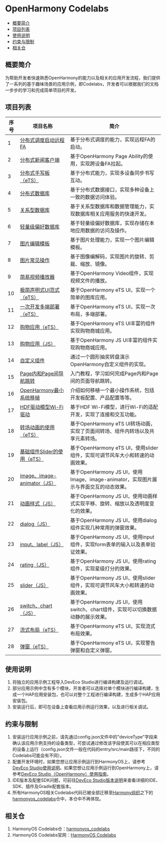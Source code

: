 # OpenHarmony Codelabs<a name="ZH-CN_TOPIC_0000001228194435"></a>

-   [概要简介](#section117915431558)
-   [项目列表](#sectionMenu)
-   [使用说明](#section1954919258619)
-   [约束与限制](#section682025019613)
-   [相关仓](#section01752910717)

## 概要简介<a name="section117915431558"></a>

为帮助开发者快速熟悉OpenHarmony的能力以及相关的应用开发流程，我们提供了一系列的基于趣味场景的应用示例，即Codelabs，开发者可以根据我们的文档一步步的学习和完成简单项目的开发。

## 项目列表<a name="sectionMenu"></a>
| 序号 | 项目名称                                                     | 简介                                                         |
| ---- | ------------------------------------------------------------ | ------------------------------------------------------------ |
| 1    | [分布式调度启动远程FA](https://gitee.com/openharmony/codelabs/tree/master/Distributed/RemoteStartFA) | 基于分布式调度的能力，实现远程FA的启动。                     |
| 2    | [分布式新闻客户端](https://gitee.com/openharmony/codelabs/tree/master/Distributed/NewsDemo) | 基于OpenHarmony Page Ability的使用，实现跨设备FA拉起。       |
| 3    | [分布式手写板（eTS）](https://gitee.com/openharmony/codelabs/tree/master/Distributed/DistributeDatabaseDrawEts) | 基于分布式能力，实现多设备同步书写互动。                     |
| 4    | [分布式数据库](https://gitee.com/openharmony/codelabs/tree/master/Data/JsDistributedData) | 基于分布式数据接口，实现多种设备上一致的数据访问体验。       |
| 5    | [关系型数据库](https://gitee.com/openharmony/codelabs/tree/master/Data/JSRelationshipData) | 基于关系型数据库和数据管理能力，实现数据库相关应用服务的快速开发。 |
| 6    | [轻量级偏好数据库](https://gitee.com/openharmony/codelabs/tree/master/Data/Database) | 基于轻量级偏好数据库，实现存储在本地应用数据的访问及操作。   |
| 7    | [图片编辑模板](https://gitee.com/openharmony/codelabs/tree/master/Media/ImageEditorTemplate) | 基于图片处理能力，实现一个图片编辑模板。                     |
| 8    | [图片常见操作](https://gitee.com/openharmony/codelabs/tree/master/Media/ImageJsDemo) | 基于图像编解码，实现图片的旋转、剪裁、缩放、镜像。           |
| 9    | [简易视频播放器](https://gitee.com/openharmony/codelabs/tree/master/Media/VideoOpenHarmony) | 基于OpenHarmony Video组件，实现视频文件的播放。              |
| 10   | [极简声明式UI范式（eTS）](https://gitee.com/openharmony/codelabs/tree/master/ETSUI/SimpleGalleryEts) | 基于OpenHarmony eTS UI，实现一个简单的图库应用。             |
| 11   | [一次开发多端部署（eTS）](https://gitee.com/openharmony/codelabs/tree/master/ETSUI/MultiDeploymentEts) | 基于OpenHarmony eTS UI，实现一次布局，多端部署。             |
| 12   | [购物应用（eTS）](https://gitee.com/openharmony/codelabs/tree/master/ETSUI/ShoppingEts) | 基于OpenHarmony eTS UI丰富的组件实现购物商城应用。           |
| 13   | [购物应用（JS）](https://gitee.com/openharmony/codelabs/tree/master/JSUI/ShoppingOpenHarmony) | 基于OpenHarmony JS UI丰富的组件实现购物商城应用。            |
| 14   | [自定义组件](https://gitee.com/openharmony/codelabs/tree/master/JSUI/JSCanvasComponet) | 通过一个圆形抽奖转盘演示OpenHarmony自定义组件的实现。        |
| 15   | [Page内和Page间导航跳转](https://gitee.com/openharmony/codelabs/tree/master/Ability/PageAbility) | 入门教程，学习如何完成Page内和Page间的页面导航跳转。         |
| 16   | [OpenHarmony最小系统移植](https://gitee.com/openharmony/codelabs/tree/master/Device/PortingOpenHarmony) | 介绍如何移植一个最小操作系统，包括开发板配置、产品配置等等。 |
| 17   | [HDF驱动模型Wi-Fi驱动](https://gitee.com/openharmony/codelabs/tree/master/Device/WifiDemo) | 基于HDF Wi-Fi模型，进行Wi-Fi的适配开发，实现了连接和交互功能。 |
| 18   | [转场动画的使用（eTS）](https://gitee.com/openharmony/codelabs/tree/master/ETSUI/TransitionAnimtaionEts) | 基于OpenHarmony eTS UI转场动画，实现了页面间转场、组件内转场以及共享元素转场。 |
| 19   | [基础组件Slider的使用（eTS）](https://gitee.com/openharmony/codelabs/tree/master/ETSUI/SliderApplictionEts) | 基于OpenHarmony eTS UI，使用slider组件，实现可调节风车大小和转速的动画效果。 |
| 20   | [image、image-animator（JS）](https://gitee.com/openharmony/codelabs/tree/master/JSUI/ClickableJsDemo) | 基于OpenHarmony JS UI，使用Image、image-animator，实现图片展示与界面交互的动态效果。 |
| 21   | [动画样式（JS）](https://gitee.com/openharmony/codelabs/tree/master/JSUI/AnimationDemo) | 基于OpenHarmony JS UI，使用动画样式实现平移、旋转、缩放以及透明度变化的效果。 |
| 22   | [dialog（JS）](https://gitee.com/openharmony/codelabs/tree/master/JSUI/DialogDemo) | 基于OpenHarmony JS UI，使用dialog组件实现几种常用的弹窗效果。 |
| 23   | [input、label（JS）](https://gitee.com/openharmony/codelabs/tree/master/JSUI/InputApplication) | 基于OpenHarmony JS UI，使用input组件，实现form表单的输入以及表单验证效果。 |
| 24   | [rating（JS）](https://gitee.com/openharmony/codelabs/tree/master/JSUI/RatingApplication) | 基于OpenHarmony JS UI，使用rating组件，实现星级打分的效果。  |
| 25   | [slider（JS）](https://gitee.com/openharmony/codelabs/tree/master/JSUI/SliderApplication) | 基于OpenHarmony JS UI，使用slider组件，实现可调节风车大小和转速的动画效果。 |
| 26   | [switch、chart（JS）](https://gitee.com/openharmony/codelabs/tree/master/JSUI/SwitchApplication) | 基于OpenHarmony JS UI，使用switch、chart组件，实现可以切换数据动静的展示效果。 |
| 27   | [流式布局（eTS）](https://gitee.com/openharmony/codelabs/tree/master/ETSUI/FlowLayoutEts) | 基于OpenHarmony eTS UI，实现流式布局效果。                   |
| 28   | [弹窗（eTS）](https://gitee.com/openharmony/codelabs/tree/master/ETSUI/CustomDialogEts) | 基于OpenHarmony eTS UI，实现警告弹窗和自定义弹窗。           |


## 使用说明<a name="section1954919258619"></a>

1.  将独立的应用示例工程导入DevEco Studio进行编译构建及运行调试。
2.  部分应用示例中含有多个模块，开发者可以选择对单个模块进行编译构建，生成一个HAP应用安装包，也可以对整个工程进行编译构建，生成多个HAP应用安装包。
3.  安装运行后，即可在设备上查看应用示例运行效果，以及进行相关调试。

## 约束与限制<a name="section682025019613"></a>

1.  安装运行应用示例之前，请先通过config.json文件中的"deviceType"字段来确认该应用示例支持的设备类型，可尝试通过修改该字段使其可以在相应类型的设备上运行（config.json文件一般在代码的entry/src/main路径下，不同的Codelabs可能会有不同）。
2.  配置开发环境时，如果您想让应用示例运行到HarmonyOS上，请参考[DevEco Studio使用说明](https://developer.harmonyos.com/cn/docs/documentation/doc-guides/tools_overview-0000001053582387)。如果您想让应用示例运行到OpenHarmony上，请参考[DevEco Studio（OpenHarmony）使用指南](https://gitee.com/openharmony/docs/blob/master/zh-cn/application-dev/quick-start/Readme-CN.md)。
3.  IDE版本及配套SDK问题，可前往[DevEco Studio版本说明](https://developer.harmonyos.com/cn/docs/documentation/doc-releases/release_notes-0000001057597449)来查看详细的IDE、SDK、插件及Gradle配套版本。
4.  所有HarmonyOS相关Codelabs代码已被全部迁移至[Harmony组织](https://gitee.com/harmonyos)之下的[harmonyos\_codelabs](https://gitee.com/harmonyos/harmonyos_codelabs)仓中，本仓中不再体现。

## 相关仓<a name="section01752910717"></a>

1.  HarmonyOS Codelabs仓：[harmonyos\_codelabs](https://gitee.com/harmonyos/harmonyos_codelabs)
2.  HarmonyOS Codelabs官网：[HarmonyOS Codelabs](https://developer.harmonyos.com/cn/documentation/codelabs/)


